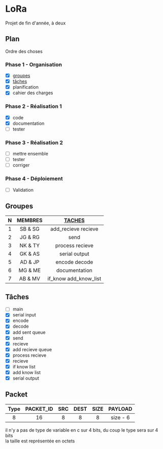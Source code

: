 # LoRa

Projet de fin d'année, à deux  

## Plan  

Ordre des choses

### Phase 1 - Organisation  

- [x] [groupes](#groupes)
- [x] [tâches](#tâches)
- [x] planification
- [x] cahier des charges

### Phase 2 - Réalisation 1  

- [x] code
- [x] documentation
- [ ] tester

### Phase 3 - Réalisation 2  

- [ ] mettre ensemble
- [ ] tester
- [ ] corriger

### Phase 4 - Déploiement

- [ ] Validation

## Groupes  

| N | MEMBRES | [TACHES](#tâches) |
| :----: | :----: | :----: |
| 1 | SB & SG | add_recieve recieve |
| 2 | JG & RG | send |
| 3 | NK & TY | process recieve |
| 4 | GK & AS | serial output |
| 5 | AD & JP | encode decode |
| 6 | MG & ME | documentation |
| 7 | AB & MV | if_know add_know_list |

## Tâches  

- [ ] main
- [x] serial input
- [x] encode
- [x] decode
- [x] add sent queue
- [x] send
- [x] recieve
- [x] add recieve queue
- [x] process recieve
- [x] recieve
- [x] if know list
- [x] add know list
- [x] serial output

## Packet  

| Type | PACKET_ID | SRC | DEST | SIZE | PAYLOAD |
| :----: | :----: | :----: | :----: | :----: | :----: |
| 8 | 16 | 8 | 8 | 8 | size - 6 |

il n'y a pas de type de variable en c sur 4 bits, du coup le type sera sur 4 bits  
la taille est représentée en octets
